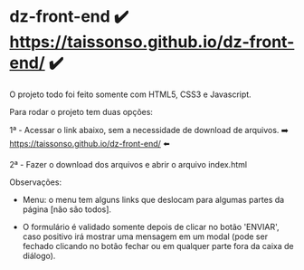 # dz-front-end  :heavy_check_mark: https://taissonso.github.io/dz-front-end/ :heavy_check_mark:

O projeto todo foi feito somente com HTML5, CSS3 e Javascript. 

Para rodar o projeto tem duas opções:

  1ª - Acessar o link abaixo, sem a necessidade de download de arquivos. 
      :arrow_right: https://taissonso.github.io/dz-front-end/ :arrow_left:
    
  2ª - Fazer o download dos arquivos e abrir o arquivo index.html
  
  
  Observações: 
  
  - Menu: o menu tem alguns links que deslocam para algumas partes da página [não são todos]. 
  
  - O formulário é validado somente depois de clicar no botão 'ENVIAR', caso positivo irá mostrar uma mensagem em um modal (pode ser fechado clicando no botão fechar ou em qualquer parte fora da caixa de diálogo).